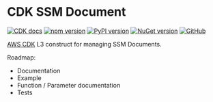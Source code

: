 # CDK SSM Document

[![CDK docs](https://img.shields.io/badge/CDK-docs-orange)](https://awscdk.io/packages/cdk-ssm-document@0.1.0)
[![npm version](https://badge.fury.io/js/cdk-ssm-document.svg)](https://www.npmjs.com/package/cdk-ssm-document)
[![PyPI version](https://badge.fury.io/py/cdk-ssm-document.svg)](https://pypi.org/project/cdk-ssm-document/)
[![NuGet version](https://badge.fury.io/nu/CDK.SSM.Document.svg)](https://www.nuget.org/packages/CDK.SSM.Document/)
[![GitHub](https://img.shields.io/github/license/udondan/cdk-ssm-document)](https://github.com/udondan/cdk-ssm-document/blob/master/LICENSE)

[AWS CDK](https://aws.amazon.com/cdk/) L3 construct for managing SSM Documents.

Roadmap:

* Documentation
* Example
* Function / Parameter documentation
* Tests
